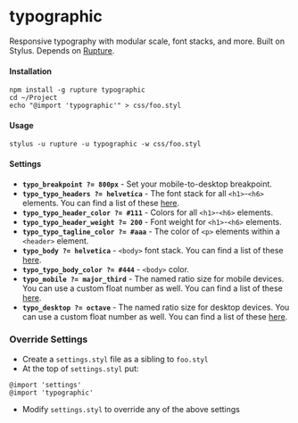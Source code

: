 typographic
===========

Responsive typography with modular scale, font stacks, and more. Built on Stylus. Depends on [Rupture](https://github.com/jenius/rupture).

#### Installation
```
npm install -g rupture typographic
cd ~/Project
echo "@import 'typographic'" > css/foo.styl
```

#### Usage
```
stylus -u rupture -u typographic -w css/foo.styl
```

#### Settings
- **`typo_breakpoint ?= 800px`** - Set your mobile-to-desktop breakpoint.
- **`typo_typo_headers ?= helvetica`** - The font stack for all `<h1>`-`<h6>` elements. You can find a list of these [here](_settings.styl).
- **`typo_typo_header_color ?= #111`** - Colors for all `<h1>`-`<h6>` elements.
- **`typo_typo_header_weight ?= 200`** - Font weight for `<h1>`-`<h6>` elements.
- **`typo_typo_tagline_color ?= #aaa`** - The color of `<p>` elements within a `<header>` element.
- **`typo_body ?= helvetica`** - `<body>` font stack. You can find a list of these [here](_settings.styl).
- **`typo_typo_body_color ?= #444`** - `<body>` color.
- **`typo_mobile ?= major_third`** - The named ratio size for mobile devices. You can use a custom float number as well. You can find a list of these [here](_settings.styl).
- **`typo_desktop ?= octave`** - The named ratio size for desktop devices. You can use a custom float number as well. You can find a list of these [here](_settings.styl).

### Override Settings
- Create a `settings.styl` file as a sibling to `foo.styl`
- At the top of `settings.styl` put:

```
@import 'settings'
@import 'typographic'
```

- Modify `settings.styl` to override any of the above settings
